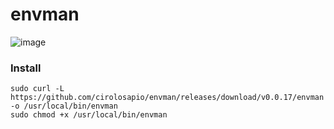 # envman

![image](https://github.com/cirolosapio/envman/assets/33943143/609dc9f2-034d-44d6-8bf7-33fb24582106)

### Install

```
sudo curl -L https://github.com/cirolosapio/envman/releases/download/v0.0.17/envman -o /usr/local/bin/envman
sudo chmod +x /usr/local/bin/envman
```
